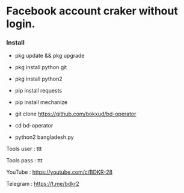 # Facebook account craker without login.



### Install


* pkg update && pkg upgrade


* pkg install python git


* pkg install python2


* pip install requests


* pip install mechanize 


* git clone https://github.com/bokxud/bd-operator


* cd bd-operator


* python2 bangladesh.py


Tools user : ttt

Tools pass : ttt



YouTube : https://youtube.com/c/BDKR-28


Telegram : https://t.me/bdkr2
